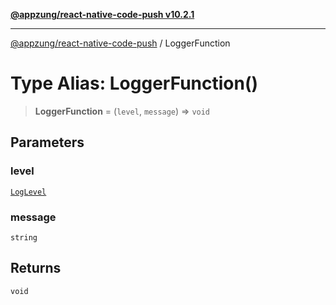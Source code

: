[**@appzung/react-native-code-push v10.2.1**](../README.md)

---

[@appzung/react-native-code-push](../README.md) / LoggerFunction

# Type Alias: LoggerFunction()

> **LoggerFunction** = (`level`, `message`) => `void`

## Parameters

### level

[`LogLevel`](../enumerations/LogLevel.md)

### message

`string`

## Returns

`void`
